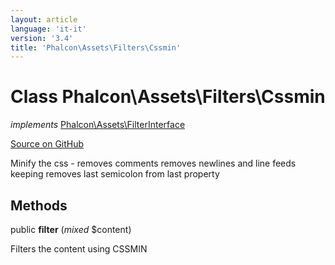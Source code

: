 ```yaml
---
layout: article
language: 'it-it'
version: '3.4'
title: 'Phalcon\Assets\Filters\Cssmin'
---
```


# Class **Phalcon\Assets\Filters\Cssmin**

*implements* [Phalcon\Assets\FilterInterface](/3.4/en/api/Phalcon_Assets_FilterInterface)

<a href="https://github.com/phalcon/cphalcon/tree/v3.4.0/phalcon/assets/filters/cssmin.zep" class="btn btn-default btn-sm">Source on GitHub</a>

Minify the css - removes comments removes newlines and line feeds keeping removes last semicolon from last property

## Methods

public **filter** (*mixed* $content)

Filters the content using CSSMIN